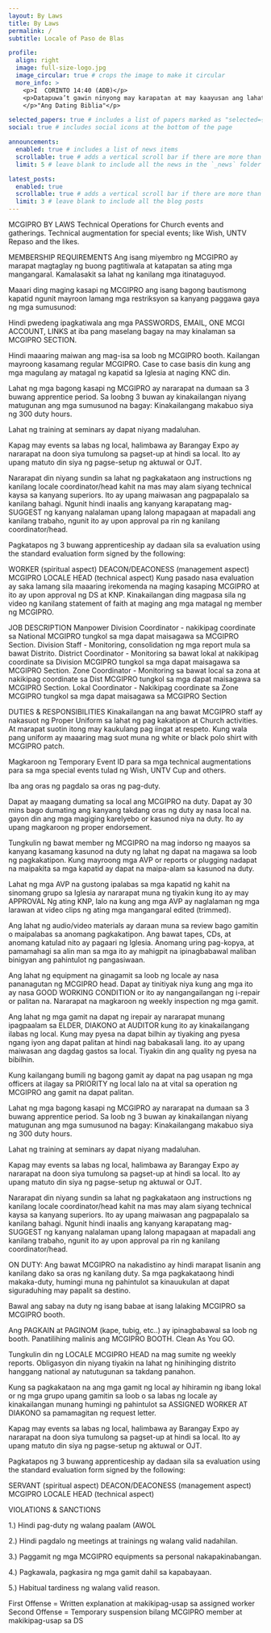 ```yaml
---
layout: By Laws
title: By Laws
permalink: /
subtitle: Locale of Paso de Blas

profile:
  align: right
  image: full-size-logo.jpg
  image_circular: true # crops the image to make it circular
  more_info: >
    <p>I  CORINTO 14:40 (ADB)</p>
    <p>Datapuwa’t gawin ninyong may karapatan at may kaayusan ang lahat ng mga bagay.</p>
    </p>"Ang Dating Biblia"</p>

selected_papers: true # includes a list of papers marked as "selected={true}"
social: true # includes social icons at the bottom of the page

announcements:
  enabled: true # includes a list of news items
  scrollable: true # adds a vertical scroll bar if there are more than 3 news items
  limit: 5 # leave blank to include all the news in the `_news` folder

latest_posts:
  enabled: true
  scrollable: true # adds a vertical scroll bar if there are more than 3 new posts items
  limit: 3 # leave blank to include all the blog posts
---
```


MCGIPRO BY LAWS
Technical Operations for Church events and gatherings.
Technical augmentation for special events; like Wish, UNTV Repaso and the likes.

MEMBERSHIP REQUIREMENTS
Ang isang miyembro ng MCGIPRO ay marapat magtaglay ng buong pagtitiwala at katapatan sa ating mga mangangaral.  Kamalasakit sa lahat ng kanilang mga itinataguyod.

Maaari ding maging kasapi ng MCGIPRO ang isang bagong bautismong kapatid ngunit mayroon lamang mga restriksyon sa kanyang paggawa gaya ng mga sumusunod:

Hindi pwedeng ipagkatiwala ang mga PASSWORDS, EMAIL, ONE MCGI ACCOUNT, LINKS at iba pang maselang bagay na may kinalaman sa MCGIPRO SECTION.

Hindi maaaring maiwan ang mag-isa sa loob ng MCGIPRO booth. Kailangan mayroong kasamang regular MCGIPRO. 
Case to case basis din kung ang mga magulang ay matagal ng kapatid sa Iglesia at naging KNC din.

Lahat ng mga bagong kasapi ng MCGIPRO ay nararapat na dumaan sa 3 buwang apprentice period. Sa loobng 3 buwan ay kinakailangan niyang matugunan ang mga sumusunod na bagay:
Kinakailangang makabuo siya ng 300 duty hours.

Lahat ng training at seminars ay dapat niyang madaluhan.

Kapag may events sa labas ng local, halimbawa ay Barangay Expo ay nararapat na doon siya tumulong sa pagset-up at hindi sa local. Ito ay upang matuto din siya ng pagse-setup ng aktuwal or OJT.

Nararapat din niyang sundin sa lahat ng pagkakataon ang instructions ng kanilang locale coordinator/head kahit na mas may alam siyang technical kaysa sa kanyang superiors. Ito ay upang maiwasan ang pagpapalalo sa kanilang bahagi. Ngunit hindi inaalis ang kanyang karapatang mag-SUGGEST ng kanyang nalalaman upang lalong mapagaan at mapadali ang kanilang trabaho, ngunit ito ay upon approval pa rin ng kanilang coordinator/head.

Pagkatapos ng 3 buwang apprenticeship ay dadaan sila sa evaluation using the standard evaluation form signed by the following:

WORKER (spiritual aspect)
DEACON/DEACONESS (management aspect)
MCGIPRO LOCALE HEAD (technical aspect)
Kung pasado nasa evaluation ay saka lamang sila maaaring irekomenda na maging kasaping MCGIPRO at ito ay upon approval ng DS at KNP.
Kinakailangan ding magpasa sila ng video ng kanilang statement of faith at maging ang mga matagal ng member ng MCGIPRO.

JOB DESCRIPTION
Manpower
Division Coordinator - nakikipag coordinate sa National MCGIPRO tungkol sa mga dapat maisagawa sa MCGIPRO Section.
Division Staff - Monitoring, consolidation ng mga report mula sa bawat Distrito.
District Coordinator - Monitoring sa bawat lokal at nakikipag coordinate sa Division MCGIPRO tungkol sa mga dapat maisagawa sa MCGIPRO Section.
Zone Coordinator - Monitoring sa bawat local sa zona at nakikipag coordinate sa Dist MCGIPRO tungkol sa mga dapat maisagawa sa MCGIPRO Section.
Lokal Coordinator - Nakikipag coordinate sa Zone MCGIPRO tungkol sa mga dapat maisagawa sa MCGIPRO Section

DUTIES & RESPONSIBILITIES
Kinakailangan na ang bawat MCGIPRO staff ay nakasuot ng Proper Uniform sa lahat ng pag kakatipon at Church activities. At marapat suotin itong may kaukulang pag iingat at respeto.
Kung wala pang uniform ay maaaring mag suot muna ng white or black polo shirt with MCGIPRO patch.

Magkaroon ng Temporary Event ID para sa mga technical augmentations para sa mga special events tulad ng Wish, UNTV Cup and others. 

Iba ang oras ng pagdalo sa oras ng pag-duty.

Dapat ay maagang dumating sa local ang MCGIPRO na duty. Dapat ay 30 mins bago dumating ang kanyang takdang oras ng duty ay nasa local na. gayon din ang mga magiging karelyebo or kasunod niya na duty. Ito ay upang magkaroon ng proper endorsement.

Tungkulin ng bawat member ng MCGIPRO na mag indorso ng maayos sa kanyang kasamang kasunod na duty ng lahat ng dapat na magawa sa loob ng pagkakatipon. Kung mayroong mga AVP or reports or plugging nadapat na maipakita sa mga kapatid ay dapat na maipa-alam sa kasunod na duty.

Lahat ng mga AVP na gustong ipalabas sa mga kapatid ng kahit na sinomang grupo sa Iglesia ay nararapat muna ng tiyakin kung ito ay may APPROVAL Ng ating KNP, lalo na kung ang mga AVP ay naglalaman ng mga larawan at video clips ng ating mga mangangaral edited (trimmed).

Ang lahat ng audio/video materials ay daraan muna sa review bago gamitin o maipalabas sa anomang pagkakatipon. Ang bawat tapes, CDs, at anomang katulad nito ay pagaari ng Iglesia. Anomang uring pag-kopya, at pamamahagi sa alin man sa mga ito ay mahigpit na ipinagbabawal maliban binigyan ang pahintulot ng pangasiwaan.

Ang lahat ng equipment na ginagamit sa loob ng locale ay nasa pananagutan ng MCGIPRO head. Dapat ay tinitiyak niya kung ang mga ito ay nasa GOOD WORKING CONDITION or ito ay nangangailangan ng i-repair or palitan na. Nararapat na magkaroon ng weekly inspection ng mga gamit. 

Ang lahat ng mga gamit na dapat ng irepair ay nararapat munang ipagpaalam sa ELDER, DIAKONO at AUDITOR kung ito ay kinakailangang ilabas ng local. Kung may pyesa na dapat bilhin ay tiyaking ang pyesa ngang iyon ang dapat palitan at hindi nag babakasali lang. ito ay upang maiwasan ang dagdag gastos sa local. Tiyakin din ang quality ng pyesa na bibilhin.

Kung kailangang bumili ng bagong gamit ay dapat na pag usapan ng mga officers at ilagay sa PRIORITY ng local lalo na at vital sa operation ng MCGIPRO  ang gamit na dapat palitan.

Lahat ng mga bagong kasapi ng MCGIPRO ay nararapat na dumaan sa 3 buwang apprentice period. Sa loob ng 3 buwan ay kinakailangan niyang matugunan ang mga sumusunod na bagay:
Kinakailangang makabuo siya ng 300 duty hours.

Lahat ng training at seminars ay dapat niyang madaluhan.

Kapag may events sa labas ng local, halimbawa ay Barangay Expo ay nararapat na doon siya tumulong sa pagset-up at hindi sa local. Ito ay upang matuto din siya ng pagse-setup ng aktuwal or OJT.

Nararapat din niyang sundin sa lahat ng pagkakataon ang instructions ng kanilang locale coordinator/head kahit na mas may alam siyang technical kaysa sa kanyang superiors. Ito ay upang maiwasan ang pagpapalalo sa kanilang bahagi. Ngunit hindi inaalis ang kanyang karapatang mag-SUGGEST ng kanyang nalalaman upang lalong mapagaan at mapadali ang kanilang trabaho, ngunit ito ay upon approval pa rin ng kanilang coordinator/head.

ON DUTY: Ang bawat MCGIPRO na nakadistino ay hindi marapat lisanin ang kanilang dako sa oras ng kanilang duty. Sa mga pagkakataong hindi makaka-duty, humingi muna ng pahintulot sa kinauukulan at dapat siguraduhing may papalit sa destino.

Bawal ang sabay na duty ng isang babae at isang lalaking MCGIPRO sa MCGIPRO booth.




Ang PAGKAIN at PAGINOM (kape, tubig, etc..) ay ipinagbabawal sa loob ng booth.
Panatilihing malinis ang MCGIPRO BOOTH. Clean As You GO.

Tungkulin din ng LOCALE MCGIPRO HEAD na mag sumite ng weekly reports. Obligasyon din niyang tiyakin na lahat ng hinihinging distrito hanggang national ay natutugunan sa takdang panahon.

Kung sa pagkakataon na ang mga gamit ng local ay hihiramin ng ibang lokal or ng mga grupo upang gamitin sa loob o sa labas ng locale ay kinakailangan munang humingi ng pahintulot sa ASSIGNED WORKER AT DIAKONO sa pamamagitan ng request letter.

Kapag may events sa labas ng local, halimbawa ay Barangay Expo ay nararapat na doon siya tumulong sa pagset-up at hindi sa local. Ito ay upang matuto din siya ng pagse-setup ng aktuwal or OJT.


Pagkatapos ng 3 buwang apprenticeship ay dadaan sila sa evaluation using the standard evaluation form signed by the following:

SERVANT (spiritual aspect)
DEACON/DEACONESS (management aspect)
MCGIPRO LOCALE HEAD (technical aspect)





VIOLATIONS & SANCTIONS
</p>1.) Hindi pag-duty ng walang paalam (AWOL</p>
</p>2.) Hindi pagdalo ng meetings at trainings ng walang valid nadahilan.</p>
</p>3.) Paggamit ng mga MCGIPRO equipments sa personal nakapakinabangan.</p>
</p>4.) Pagkawala, pagkasira ng mga gamit dahil sa kapabayaan.</p>
</p>5.) Habitual tardiness ng walang valid reason.</p>

First Offense = Written explanation at makikipag-usap sa assigned worker
Second Offense = Temporary suspension bilang MCGIPRO member at makikipag-usap sa DS
